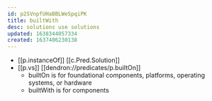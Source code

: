 ```yaml
---
id: p2SVnpfUHaBBLWeSpqiPK
title: builtWith
desc: solutions use solutions
updated: 1638344057334
created: 1637406230138
---
```




- [[p.instanceOf]] [[c.Pred.Solution]]
- [[p.vs]] [[dendron://predicates/p.builtOn]]
  - builtOn is for foundational components, platforms, operating systems, or hardware
  - builtWith is for components
